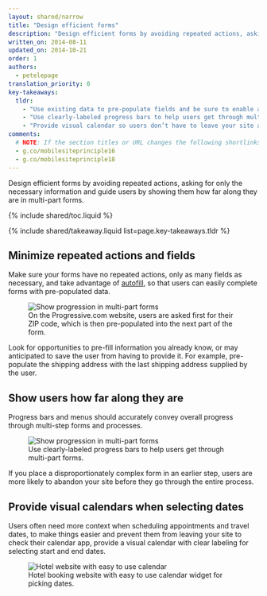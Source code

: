 ```yaml
---
layout: shared/narrow
title: "Design efficient forms"
description: "Design efficient forms by avoiding repeated actions, asking for only the necessary information and guide users by showing them how far along they are in multi-part forms."
written_on: 2014-08-11
updated_on: 2014-10-21
order: 1
authors:
  - petelepage
translation_priority: 0
key-takeaways:
  tldr:
    - "Use existing data to pre-populate fields and be sure to enable auto-fill."
    - "Use clearly-labeled progress bars to help users get through multi-part forms."
    - "Provide visual calendar so users don’t have to leave your site and jump to the calendar app on their smartphones."
comments: 
  # NOTE: If the section titles or URL changes the following shortlinks must be updated
  - g.co/mobilesiteprinciple16
  - g.co/mobilesiteprinciple18
---
```


<p class="intro">
  Design efficient forms by avoiding repeated actions, asking for only the necessary information and guide users by showing them how far along they are in multi-part forms.
</p>

{% include shared/toc.liquid %}

{% include shared/takeaway.liquid list=page.key-takeaways.tldr %}

## Minimize repeated actions and fields

Make sure your forms have no repeated actions, only as many fields as 
necessary, and take advantage of 
[autofill](/web/fundamentals/input/form/label-and-name-inputs.html#use-metadata-to-enable-auto-complete),
so that users can easily complete forms with pre-populated data.

<figure>
  <img src="imgs/forms-multipart-good.png" srcset="imgs/forms-multipart-good.png 1x, imgs/forms-multipart-good-2x.png 2x" alt="Show progression in multi-part forms">
  <figcaption>
    On the Progressive.com website, users are asked first for their ZIP code, which is then pre-populated into the next part of the form.
  </figcaption>
</figure>

Look for opportunities to pre-fill information you already know, or may 
anticipated to save the user from having to provide it.  For example, 
pre-populate the shipping address with the last shipping address supplied by 
the user.

## Show users how far along they are

Progress bars and menus should accurately convey overall progress through 
multi-step forms and processes.

<figure>
  <img src="imgs/forms-multipart-good.png" srcset="imgs/forms-multipart-good.png 1x, imgs/forms-multipart-good-2x.png 2x" alt="Show progression in multi-part forms">
  <figcaption>
    Use clearly-labeled progress bars to help users get through multi-part forms.
  </figcaption>
</figure>

If you place a disproportionately complex form in an earlier step, users 
are more likely to abandon your site before they go through the entire process. 


## Provide visual calendars when selecting dates

Users often need more context when scheduling appointments and travel dates, 
to make things easier and prevent them from leaving your site to check their 
calendar app, provide a visual calendar with clear labeling for selecting 
start and end dates. 

<figure>
  <img src="imgs/forms-calendar-good.png" srcset="imgs/forms-calendar-good.png 1x, imgs/forms-calendar-good-2x.png 2x" alt="Hotel website with easy to use calendar">
  <figcaption>
    Hotel booking website with easy to use calendar widget for picking dates.
  </figcaption>
</figure>
